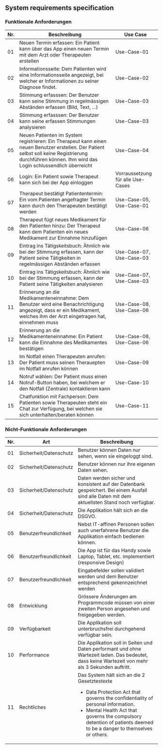 <!-- Bitte Unterkapitel mit ### fortführen damit das Dokument nach dem Merge dann bereits sauber gegliedert ist -->
## System requirements specification

### Funktionale Anforderungen

Nr. | Beschreibung | Use Case
-----|--------|-------------
01 | Neuen Termin erfassen: Ein Patient kann über das App einen neuen Termin mit dem Arzt oder Therapeuten erstellen | Use-Case-01
02 | Informationsseite: Dem Patienten wird eine Informationsseite angezeigt, bei welcher er Informationen zu seiner Diagnose findet. | Use-Case-02
03 | Stimmung erfasssen: Der Benutzer kann seine Stimmung in regelmässigen Abständen erfassen (Bild, Text, ...) | Use-Case-03
04 | Stimmung erfasssen: Der Benutzer kann seine erfassen Stimmungen analysieren | Use-Case-03
05 | Neuen Patienten im System registrieren: Ein Therapeut kann einen neuen Benutzer erstellen. Der Patient selbst soll keine Registrierung durchführen können. Ihm wird das Login schlussendlich überreicht | Use-Case-04
06 | Login: Ein Patient sowie Therapeut kann sich bei der App einloggen | Vorraussetzung für alle Use-Cases
07 | Therapeut bestätigt Patiententermin: Ein vom Patienten angefragter Termin kann durch den Therapeuten bestätigt werden | Use-Case-05, Use-Case-01
08 | Therapeut fügt neues Medikament für den Patienten hinzu: Der Therapeut kann dem Patienten ein neues Medikament zur Einnahme hinzufügen | Use-Case-06 
09 | Eintrag ins Tätigskeitsbuch: Ähnlich wie bei der Stimmung erfassen, kann der Patient seine Tätigkeiten in regelmässigen Abständen erfassen | Use-Case-07, Use-Case-03
10 | Eintrag ins Tätigskeitsbuch: Ähnlich wie bei der Stimmung erfassen, kann der Patient seine Tätigkeiten analysieren | Use-Case-07, Use-Case-03
11 | Erinnerung an die Medikamenteneinnahme: Dem Benutzer wird eine Benachrichtigung angezeigt, dass er ein Medikament, welches ihm der Arzt eingetragen hat, einnehmen muss  | Use-Case-08, Use-Case-06
12 | Erinnerung an die Medikamenteneinnahme: Ein Patient kann die Einnahme des Medikamentes bestätigen  | Use-Case-08, Use-Case-06
13 | Im Notfall einen Therapeuten anrufen: Der Patient muss seinen Therauepten im Notfall anrufen können | Use-Case-09
14 | Notruf wählen: Der Patient muss einen Notruf-Button haben, bei welchem er den Notfall (Zentrale) kontaktieren kann | Use-Case-10
15 | Chatfunktion mit Fachperson: Dem Patienten sowie Therapeuten steht ein Chat zur Verfügung, bei welchen sie sich unterhalten/beraten können | Use-Case-11


### Nicht-Funktionale Anforderungen

Nr. | Art | Beschreibung
-----|--------|--------
01 | Sicherheit/Datenschutz | Benutzer können Daten nur sehen, wenn sie eingeloggt sind.
02 | Sicherheit/Datenschutz | Benutzer können nur ihre eigenen Daten sehen.
03 | Sicherheit/Datenschutz | Daten werden sicher und konsistent auf der Datenbank gespeichert. Bei einem Ausfall sind alle Daten mit dem aktuellsten Stand noch verfügbar.
04 | Sicherheit/Datenschutz | Die Applikation hält sich an die DSGVO.
05 | Benutzerfreundlichkeit | Nebst IT-affinen Personen sollen auch unerfahrene Benutzer die Applikation einfach bedienen können.
06 | Benutzerfreundlichkeit | Die App ist für das Handy sowie Laptop, Tablet, etc. implementiert (responsive Design)
07 | Benutzerfreundlichkeit | Eingabefelder sollen validiert werden und dem Benutzer entsprechend gekennzeichnet werden
08 | Entwicklung | Grössere Änderungen am Programmcode müssen von einer zweiten Person angesehen und freigegeben werden.
09 | Verfügbarkeit | Die Applikation soll unterbruchsfrei durchgehend verfügbar sein.
10 | Performance | Die Applikation soll in Seiten und Daten performant und ohne Wartezeit laden. Das bedeutet, dass keine Wartezeit von mehr als 3 Sekunden auftritt.
11 | Rechtliches | Das System hält sich an die 2 Gesetztestexte<ul><li>Data Protection Act that governs the confidentiality of personal information.</li><li>Mental Health Act that governs the compulsory detention of patients deemed to be a danger to themselves or others.</li></ul>
